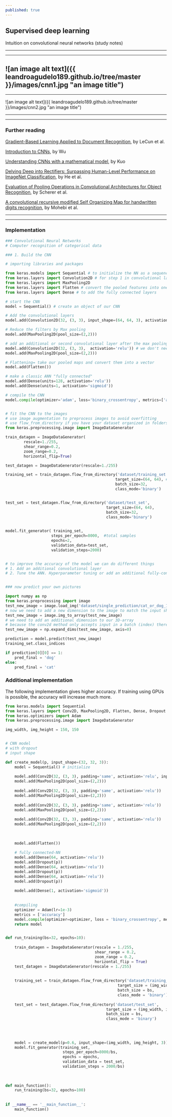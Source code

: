 ```yaml
---
published: true
---
```

## Supervised deep learning

Intuition on convolutional neural networks (study notes)

----
****

![an image alt text]({{ leandroagudelo189.github.io/tree/master }}/images/cnn1.jpg "an image title")
----
****

![an image alt text]({{ leandroagudelo189.github.io/tree/master }}/images/cnn2.jpg "an image title")

----
****

### Further reading

[Gradient-Based Learning Applied to Document Recognition](http://yann.lecun.com/exdb/publis/pdf/lecun-01a.pdf), by LeCun et al. 

[Introduction to CNNs](https://cs.nju.edu.cn/wujx/paper/CNN.pdf), by Wu

[Understanding CNNs with a mathematical model](https://arxiv.org/pdf/1609.04112.pdf), by Kuo

[ Delving Deep into Rectifiers: Surpassing Human-Level Performance on ImageNet Classification](https://arxiv.org/pdf/1502.01852.pdf), by He et al.

[Evaluation of Pooling Operations in Convolutional Architectures for Object Recognition](http://ais.uni-bonn.de/papers/icann2010_maxpool.pdf), by Scherer et al.

[A convolutional recursive modified Self Organizing Map for handwritten digits recognition](http://www.sciencedirect.com/science/article/pii/S0893608014001968?via%3Dihub), by Mohebi et al.

----
****

### Implementation

```python
### Convolutional Neural Networks
# Computer recognition of categorical data

### 1. Build the CNN

# importing libraries and packages

from keras.models import Sequential # to initialize the NN as a sequence of layers
from keras.layers import Convolution2D # for step 1 in convolutional layers
from keras.layers import MaxPooling2D 
from keras.layers import Flatten # convert the pooled features into one single vectors
from keras.layers import Dense # to add the fully connected layers

# start the CNN
model = Sequential() # create an object of our CNN

# Add the convolutional layers 
model.add(Convolution2D(32, (3, 3), input_shape=(64, 64, 3), activation='relu'))   # we will apply a method on this object (filters = feature_maps with #of rows and columns)

# Reduce the filters by Max pooling
model.add(MaxPooling2D(pool_size=(2,2)))

# add an additional or second convolutional layer after the max pooling
model.add(Convolution2D(32, (3, 3),  activation='relu')) # we don't need to include the input_shape since we have the pooled features (keras will notice it)
model.add(MaxPooling2D(pool_size=(2,2)))

# Flattening= take our pooled maps and convert them into a vector
model.add(Flatten())

# make a classic ANN "fully connected"
model.add(Dense(units=128, activation='relu'))
model.add(Dense(units=1, activation='sigmoid'))

# compile the CNN
model.compile(optimizer='adam', loss='binary_crossentropy', metrics=['accuracy'])


# fit the CNN to the images
# use image augmentation to preprocess images to avoid overfitting
# use flow_from_directory if you have your dataset organized in folders
from keras.preprocessing.image import ImageDataGenerator

train_datagen = ImageDataGenerator(
        rescale=1./255,
        shear_range=0.2,
        zoom_range=0.2,
        horizontal_flip=True)

test_datagen = ImageDataGenerator(rescale=1./255)

training_set = train_datagen.flow_from_directory('dataset/training_set',
                                                target_size=(64, 64), # to get better accuracy one can increase the size here (more pixels)
                                                batch_size=32,
                                                class_mode='binary')


test_set = test_datagen.flow_from_directory('dataset/test_set',
                                            target_size=(64, 64),
                                            batch_size=32,
                                            class_mode='binary')
        

model.fit_generator( training_set,
                    steps_per_epoch=8000,  #total samples
                    epochs=2,
                    validation_data=test_set,
                    validation_steps=2000)


# to improve the accuracy of the model we can do different things
# 1. Add an additional convolutional layer
# 2. Tune the ANN. Hyperparameter tuning or add an additional fully-connected layer


### now predict your own pictures

import numpy as np
from keras.preprocessing import image
test_new_image = image.load_img('dataset/single_prediction/cat_or_dog_1.jpg', target_size=(64, 64))
# now we need to add a new dimension to the image to match the input shape of our training dataset
test_new_image = image.img_to_array(test_new_image)
# we need to add an additional dimension to our 3D-array     
# because the conv2d method only accepts input in a batch (index) therefore 4 dimensions
test_new_image = np.expand_dims(test_new_image, axis=0)

prediction = model.predict(test_new_image)
training_set.class_indices

if prediction[0][0] == 1:
    pred_final = 'dog'
else:
    pred_final = 'cat'
````

### Additional implementation
The following implementation gives higher accuracy. If training using GPUs is possible, the accuracy will increase much more. 

```python
from keras.models import Sequential
from keras.layers import Conv2D, MaxPooling2D, Flatten, Dense, Dropout
from keras.optimizers import Adam
from keras.preprocessing.image import ImageDataGenerator

img_width, img_height = 150, 150


# CNN model
# with dropout
# input shape

def create_model(p, input_shape=(32, 32, 3)):
    model = Sequential() # initialize
    
    model.add(Conv2D(32, (3, 3), padding='same', activation='relu', input_shape=input_shape))
    model.add(MaxPooling2D(pool_size=(2,2)))
    
    model.add(Conv2D(32, (3, 3), padding='same', activation='relu'))
    model.add(MaxPooling2D(pool_size=(2,2)))
    
    model.add(Conv2D(32, (3, 3), padding='same', activation='relu'))
    model.add(MaxPooling2D(pool_size=(2,2)))
    
    model.add(Conv2D(32, (3, 3), padding='same', activation='relu'))
    model.add(MaxPooling2D(pool_size=(2,2)))
    
    
    
    model.add(Flatten())
    
    # fully connected-NN
    model.add(Dense(64, activation='relu'))
    model.add(Dropout(p))
    model.add(Dense(64, activation='relu'))
    model.add(Dropout(p))
    model.add(Dense(64, activation='relu'))
    model.add(Dropout(p))
    
    model.add(Dense(1, activation='sigmoid'))
    
    
    #compiling
    optimizer = Adam(lr=1e-3)
    metrics = ['accuracy']
    model.compile(optimizer=optimizer, loss = 'binary_crossentropy', metrics=metrics)
    return model


def run_training(bs=32, epochs=10):
    
    train_datagen = ImageDataGenerator(rescale = 1./255, 
                                       shear_range = 0.2, 
                                       zoom_range = 0.2, 
                                       horizontal_flip = True)
    test_datagen = ImageDataGenerator(rescale = 1./255)
    
    
    training_set = train_datagen.flow_from_directory('dataset/training_set',
                                                 target_size = (img_width, img_height),
                                                 batch_size = bs,
                                                 class_mode = 'binary')
                                                 
    test_set = test_datagen.flow_from_directory('dataset/test_set',
                                            target_size = (img_width, img_height),
                                            batch_size = bs,
                                            class_mode = 'binary')
    
    
    
    
    model = create_model(p=0.6, input_shape=(img_width, img_height, 3))                                  
    model.fit_generator(training_set,
                         steps_per_epoch=8000/bs,
                         epochs = epochs,
                         validation_data = test_set,
                         validation_steps = 2000/bs)
    
    
    
def main_function():
    run_training(bs=32, epochs=100)
   
    
if __name__ == '__main_function__':
    main_function()
    
````
